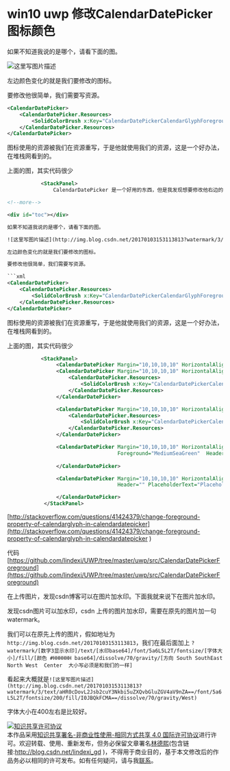 
# win10 uwp 修改CalendarDatePicker图标颜色


<!--more-->



<div id="toc"></div>

如果不知道我说的是哪个，请看下面的图。

![这里写图片描述](http://img.blog.csdn.net/20170103153113813?watermark/3/text/aHR0cDovL2Jsb2cuY3Nkbi5uZXQvbGluZGV4aV9nZA==/font/5a6L5L2T/fontsize/200/fill/I0JBQkFCMA==/dissolve/70/gravity/West)

左边颜色变化的就是我们要修改的图标。

要修改他很简单，我们需要写资源。

```xml
<CalendarDatePicker>
    <CalendarDatePicker.Resources>
        <SolidColorBrush x:Key="CalendarDatePickerCalendarGlyphForeground" Color="CornflowerBlue"/>
    </CalendarDatePicker.Resources>
</CalendarDatePicker>
```

图标使用的资源被我们在资源重写，于是他就使用我们的资源，这是一个好办法，在堆栈网看到的。

上面的图，其实代码很少

```xml
           <StackPanel>
               CalendarDatePicker 是一个好用的东西，但是我发现想要修改他右边的那个图标，显示日历的图标颜色，没有这个选项。

<!--more-->

<div id="toc"></div>

如果不知道我说的是哪个，请看下面的图。

![这里写图片描述](http://img.blog.csdn.net/20170103153113813?watermark/3/text/aHR0cDovL2Jsb2cuY3Nkbi5uZXQvbGluZGV4aV9nZA==/font/5a6L5L2T/fontsize/200/fill/I0JBQkFCMA==/dissolve/70/gravity/West)

左边颜色变化的就是我们要修改的图标。

要修改他很简单，我们需要写资源。

```xml
<CalendarDatePicker>
    <CalendarDatePicker.Resources>
        <SolidColorBrush x:Key="CalendarDatePickerCalendarGlyphForeground" Color="CornflowerBlue"/>
    </CalendarDatePicker.Resources>
</CalendarDatePicker>
```

图标使用的资源被我们在资源重写，于是他就使用我们的资源，这是一个好办法，在堆栈网看到的。

上面的图，其实代码很少

```xml
           <StackPanel>
                <CalendarDatePicker Margin="10,10,10,10" HorizontalAlignment="Center"></CalendarDatePicker>
                <CalendarDatePicker Margin="10,10,10,10" HorizontalAlignment="Center">
                    <CalendarDatePicker.Resources>
                        <SolidColorBrush x:Key="CalendarDatePickerCalendarGlyphForeground" Color="CornflowerBlue"/>
                    </CalendarDatePicker.Resources>
                </CalendarDatePicker>

                <CalendarDatePicker Margin="10,10,10,10" HorizontalAlignment="Center">
                    <CalendarDatePicker.Resources>
                        <SolidColorBrush x:Key="CalendarDatePickerCalendarGlyphForeground" Color="Gray"/>
                    </CalendarDatePicker.Resources>
                </CalendarDatePicker>

                <CalendarDatePicker Margin="10,10,10,10" HorizontalAlignment="Center"
                                    Foreground="MediumSeaGreen"  Header="前景色" >
                   
                </CalendarDatePicker>

                <CalendarDatePicker Margin="10,10,10,10" HorizontalAlignment="Center"
                                    Header="" PlaceholderText="PlaceholdText" Foreground="Black">

                </CalendarDatePicker>
            </StackPanel>
```


[http://stackoverflow.com/questions/41424379/change-foreground-property-of-calendarglyph-in-calendardatepicker](http://stackoverflow.com/questions/41424379/change-foreground-property-of-calendarglyph-in-calendardatepicker )

代码 [https://github.com/lindexi/UWP/tree/master/uwp/src/CalendarDatePickerForeground](https://github.com/lindexi/UWP/tree/master/uwp/src/CalendarDatePickerForeground)




在上传图片，发现csdn博客可以在图片加水印。下面我就来说下在图片加水印。

发现csdn图片可以加水印，csdn 上传的图片加水印，需要在原先的图片加一句watermark。

我们可以在原先上传的图片，假如地址为`http://img.blog.csdn.net/20170103153113813`，我们在最后面加上 `?watermark/[数字3显示水印]/text/[水印base64]/font/5a6L5L2T/fontsize/[字体大小]/fill/[颜色 #HHHHHH base64]/dissolve/70/gravity/[方向 South SouthEast North West  Center  大小写必须是和我们的一样]`

看起来大概就是`![这里写图片描述](http://img.blog.csdn.net/20170103153113813?watermark/3/text/aHR0cDovL2Jsb2cuY3Nkbi5uZXQvbGluZGV4aV9nZA==/font/5a6L5L2T/fontsize/200/fill/I0JBQkFCMA==/dissolve/70/gravity/West)`

字体大小在400左右是比较好。





<a rel="license" href="http://creativecommons.org/licenses/by-nc-sa/4.0/"><img alt="知识共享许可协议" style="border-width:0" src="https://licensebuttons.net/l/by-nc-sa/4.0/88x31.png" /></a><br />本作品采用<a rel="license" href="http://creativecommons.org/licenses/by-nc-sa/4.0/">知识共享署名-非商业性使用-相同方式共享 4.0 国际许可协议</a>进行许可。欢迎转载、使用、重新发布，但务必保留文章署名[林德熙](http://blog.csdn.net/lindexi_gd)(包含链接:http://blog.csdn.net/lindexi_gd )，不得用于商业目的，基于本文修改后的作品务必以相同的许可发布。如有任何疑问，请与我[联系](mailto:lindexi_gd@163.com)。